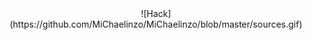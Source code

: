 <div align="center">
![Hack](https://github.com/MiChaelinzo/MiChaelinzo/blob/master/sources.gif)

<div align="center" width="100">                    

</div>

